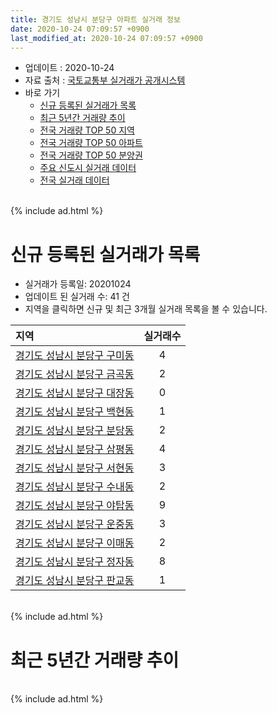 ```yaml
---
title: 경기도 성남시 분당구 아파트 실거래 정보
date: 2020-10-24 07:09:57 +0900
last_modified_at: 2020-10-24 07:09:57 +0900
---
```


* 업데이트 : 2020-10-24
* 자료 출처 : [국토교통부 실거래가 공개시스템](http://rt.molit.go.kr)
* 바로 가기
    * [신규 등록된 실거래가 목록](#신규-등록된-실거래가-목록)
    * [최근 5년간 거래량 추이](#최근-5년간-거래량-추이)
    * [전국 거래량 TOP 50 지역](https://inasie.github.io/apt-trade-info/최근-3개월-전국에서-가장-거래가-많이-발생한-지역)
    * [전국 거래량 TOP 50 아파트](https://inasie.github.io/apt-trade-info/최근-3개월-전국에서-가장-거래가-많이-발생한-아파트)
    * [전국 거래량 TOP 50 분양권](https://inasie.github.io/apt-trade-info/최근-3개월-전국에서-가장-거래가-많이-발생한-분양권)
    * [주요 신도시 실거래 데이터](https://inasie.github.io/apt-trade-info/주요-신도시)
    * [전국 실거래 데이터](https://inasie.github.io/apt-trade-info/전국)

<br>
{% include ad.html %}
<br>

# 신규 등록된 실거래가 목록
* 실거래가 등록일: 20201024
* 업데이트 된 실거래 수: 41 건
* 지역을 클릭하면 신규 및 최근 3개월 실거래 목록을 볼 수 있습니다.


|지역|실거래수|
|:---|:---:|
|[경기도 성남시 분당구 구미동](https://inasie.github.io/apt-trade-info/경기도-성남시-분당구-구미동)|4|
|[경기도 성남시 분당구 금곡동](https://inasie.github.io/apt-trade-info/경기도-성남시-분당구-금곡동)|2|
|[경기도 성남시 분당구 대장동](https://inasie.github.io/apt-trade-info/경기도-성남시-분당구-대장동)|0|
|[경기도 성남시 분당구 백현동](https://inasie.github.io/apt-trade-info/경기도-성남시-분당구-백현동)|1|
|[경기도 성남시 분당구 분당동](https://inasie.github.io/apt-trade-info/경기도-성남시-분당구-분당동)|2|
|[경기도 성남시 분당구 삼평동](https://inasie.github.io/apt-trade-info/경기도-성남시-분당구-삼평동)|4|
|[경기도 성남시 분당구 서현동](https://inasie.github.io/apt-trade-info/경기도-성남시-분당구-서현동)|3|
|[경기도 성남시 분당구 수내동](https://inasie.github.io/apt-trade-info/경기도-성남시-분당구-수내동)|2|
|[경기도 성남시 분당구 야탑동](https://inasie.github.io/apt-trade-info/경기도-성남시-분당구-야탑동)|9|
|[경기도 성남시 분당구 운중동](https://inasie.github.io/apt-trade-info/경기도-성남시-분당구-운중동)|3|
|[경기도 성남시 분당구 이매동](https://inasie.github.io/apt-trade-info/경기도-성남시-분당구-이매동)|2|
|[경기도 성남시 분당구 정자동](https://inasie.github.io/apt-trade-info/경기도-성남시-분당구-정자동)|8|
|[경기도 성남시 분당구 판교동](https://inasie.github.io/apt-trade-info/경기도-성남시-분당구-판교동)|1|


<br>
{% include ad.html %}
<br>

# 최근 5년간 거래량 추이


<div style="width:100%;">
    <canvas id="deal_progress" height="200"></canvas>
</div>

<script>
new Chart(document.getElementById("deal_progress"), {
    type: 'line',
    data: {
        labels: ['201510','201511','201512','201601','201602','201603','201604','201605','201606','201607','201608','201609','201610','201611','201612','201701','201702','201703','201704','201705','201706','201707','201708','201709','201710','201711','201712','201801','201802','201803','201804','201805','201806','201807','201808','201809','201810','201811','201812','201901','201902','201903','201904','201905','201906','201907','201908','201909','201910','201911','201912','202001','202002','202003','202004','202005','202006','202007','202008','202009','202010'],
        datasets: [{
            label: '매매',
            pointRadius: 1,
            data: [840, 535, 321, 372, 310, 477, 608, 706, 1048, 957, 916, 1136, 1211, 490, 317, 279, 420, 586, 712, 1393, 1278, 1453, 570, 542, 458, 645, 1085, 1550, 566, 395, 194, 186, 236, 378, 1529, 427, 144, 70, 76, 99, 103, 119, 180, 329, 577, 820, 491, 562, 1066, 1280, 852, 498, 755, 267, 179, 419, 1741, 1020, 433, 356, 81],
            borderColor: "rgba(255, 201, 14, 1)",
            backgroundColor: "rgba(255, 201, 14, 0.5)",
            fill: false,
            lineTension: 0
        },{
            label: '전월세',
            pointRadius: 1,
            data: [1287, 1223, 1286, 1358, 1238, 1098, 973, 903, 1065, 1367, 1191, 1054, 1415, 1180, 1382, 1120, 1299, 1143, 1018, 982, 1260, 994, 1245, 1090, 915, 1239, 1340, 1401, 1274, 1267, 866, 912, 952, 1191, 994, 1030, 1058, 1041, 1163, 1156, 848, 907, 636, 842, 1079, 981, 794, 721, 989, 1020, 1140, 1046, 1285, 818, 756, 888, 957, 1280, 759, 596, 338],
            borderColor: "rgba(0, 141, 185, 1)",
            backgroundColor: "rgba(0, 141, 185, 0.5)",
            fill: false,
            lineTension: 0
        }
        ]
    },
    options: {
        responsive: true,
        title: {
            display: false
        },
        tooltips: {
            mode: 'index',
            intersect: false
        },
        hover: {
            mode: 'nearest',
            intersect: true
        },
        scales: {
            xAxes: [{
                display: true,
                scaleLabel: {
                    display: true,
                    labelString: '년/월'
                }
            }],
            yAxes: [{
                display: true,
                ticks: {
                    suggestedMin: 0,
                },
                scaleLabel: {
                    display: true,
                    labelString: '실거래 수'
                }
            }]
        }
    }
});

</script>


<br>
{% include ad.html %}
<br>

